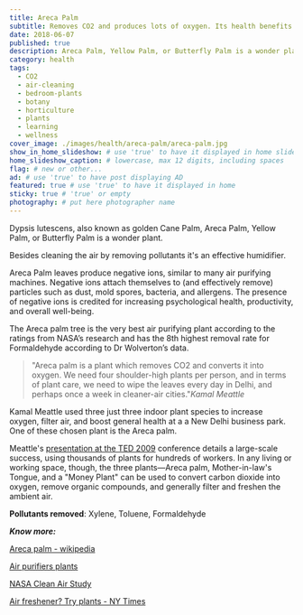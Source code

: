 ```yaml
---
title: Areca Palm
subtitle: Removes CO2 and produces lots of oxygen. Its health benefits will boost your energy and productivity.
date: 2018-06-07
published: true
description: Areca Palm, Yellow Palm, or Butterfly Palm is a wonder plant. Besides cleaning the air by removing pollutants it's an effective humidifier. # max 160 digits cos dunno how to trim it, yet......
category: health
tags:
  - CO2
  - air-cleaning
  - bedroom-plants
  - botany
  - horticulture
  - plants
  - learning
  - wellness
cover_image: ./images/health/areca-palm/areca-palm.jpg
show_in_home_slideshow: # use 'true' to have it displayed in home slideshow
home_slideshow_caption: # lowercase, max 12 digits, including spaces
flag: # new or other...
ad: # use 'true' to have post displaying AD
featured: true # use 'true' to have it displayed in home
sticky: true # 'true' or empty
photography: # put here photographer name
---
```

Dypsis lutescens, also known as golden Cane Palm, Areca Palm, Yellow Palm, or Butterfly Palm is a wonder plant.

Besides cleaning the air by removing pollutants it's an effective humidifier.

Areca Palm leaves produce negative ions, similar to many air purifying machines. Negative ions attach themselves to (and effectively remove) particles such as dust, mold spores, bacteria, and allergens. The presence of negative ions is credited for increasing psychological health, productivity, and overall well-being.


The Areca palm tree is the very best air purifying plant according to the ratings from NASA’s research and has the 8th highest removal rate for Formaldehyde according to Dr Wolverton’s data.

>"Areca palm is a plant which removes CO2 and converts it into oxygen. We need four shoulder-high plants per person, and in terms of plant care, we need to wipe the leaves every day in Delhi, and perhaps once a week in cleaner-air cities."_Kamal Meattle_

Kamal Meattle used three just three indoor plant species to increase oxygen, filter air, and boost general health at a a New Delhi business park. One of these chosen plant is the Areca palm.


Meattle's [presentation at the TED 2009](https://www.ted.com/talks/kamal_meattle_on_how_to_grow_your_own_fresh_air) conference details a large-scale success, using thousands of plants for hundreds of workers. In any living or working space, though, the three plants—Areca palm, Mother-in-law's Tongue, and a "Money Plant" can be used to convert carbon dioxide into oxygen, remove organic compounds, and generally filter and freshen the ambient air.

**Pollutants removed**: Xylene, Toluene, Formaldehyde

**_Know more:_**

[Areca palm - wikipedia](https://en.wikipedia.org/wiki/Dypsis_lutescens)

[Air purifiers plants](http://air-purifier-reviewsite.com/blog/15-house-plants-you-can-use-as-air-purifiers/)

[NASA Clean Air Study](https://en.wikipedia.org/wiki/NASA_Clean_Air_Study)

[Air freshener? Try plants - NY Times](https://www.nytimes.com/1994/02/13/nyregion/cuttings-need-an-air-freshener-try-plants.html)
